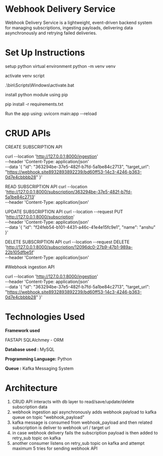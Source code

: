 # Webhook Delivery Service

Webhook Delivery Service is a lightweight, event-driven backend system for managing subscriptions, ingesting payloads, delivering data asynchronously and retrying failed deliveries.



# Set Up Instructions

setup python virtual environment
python -m venv venv

activate venv script

.\bin\Scripts\Windows\activate.bat

install python module using pip

pip install -r requirements.txt


Run the app using:
uvicorn main:app --reload


# CRUD APIs


CREATE SUBSCRIPTION API

curl --location 'http://127.0.0.1:8000/ingestion' \
--header 'Content-Type: application/json' \
--data '{
  "id": "363294be-37e5-482f-b7fd-5a1be84c2713",
  "target_url": "https://webhook.site8932893892239/bd60ff53-14c3-4246-b363-0d7e4cbbbb28"
}'

READ SUBSCRIPTION API
curl --location 'http://127.0.0.1:8000/subscription/363294be-37e5-482f-b7fd-5a1be84c2713' \
--header 'Content-Type: application/json'

UPDATE SUBSCRIPTION API
curl --location --request PUT 'http://127.0.0.1:8000/subscription' \
--header 'Content-Type: application/json' \
--data '{
    "id": "f24feb54-b101-4431-a46c-41e4e15fc9e1",
  "name": "anshu"
}'

DELETE SUBSCRIPTION API
curl --location --request DELETE 'http://127.0.0.1:8000/subscription/12096dc0-27b9-47b1-989a-22b105dfbe5f' \
--header 'Content-Type: application/json'


#Webhook ingestion API

curl --location 'http://127.0.0.1:8000/ingestion' \
--header 'Content-Type: application/json' \
--data '{
  "id": "363294be-37e5-482f-b7fd-5a1be84c2713",
  "target_url": "https://webhook.site8932893892239/bd60ff53-14c3-4246-b363-0d7e4cbbbb28"
}'



 # Technologies Used 

 **Framework used**

 FASTAPI
 SQLAlchmey - ORM


 **Database used :** MySQL

 **Programming Language:** Python

 **Queue :** Kafka Messaging System


# Architecture

1. CRUD API interacts with db layer to read/save/update/delete subscription data
2. webhook ingestion api asynchronously adds webhook payload to kafka queue on topic "webhook_payload"
3. kafka message is consumed from webhook_payload and then related subscription is deliver to webhook url / target url
4. in case webhook delivery fails the subscription payload is then added to retry_sub topic on kafka
5. another consumer listens on retry_sub topic on kafka and attempt maximum 5 tries for sending webhook API
